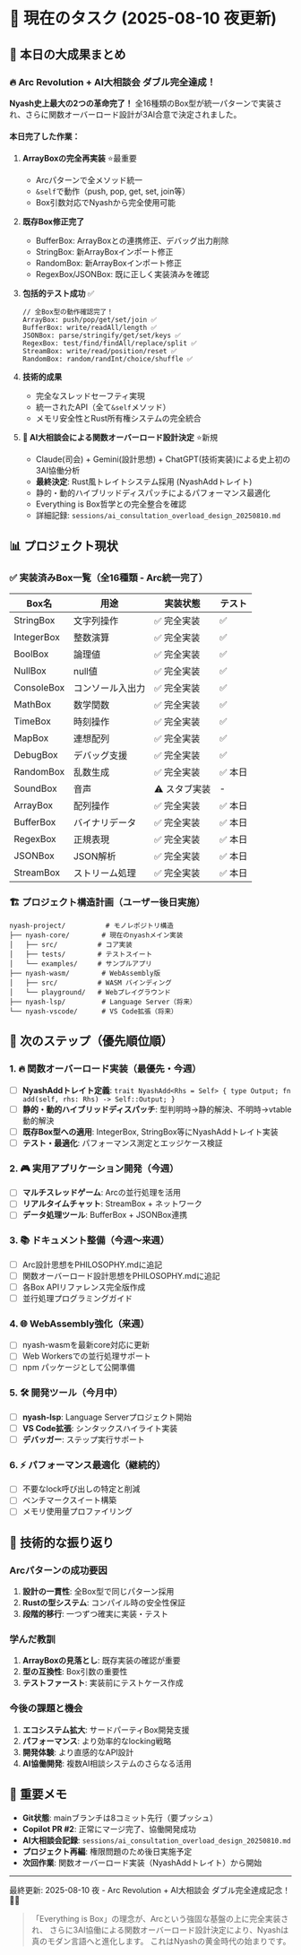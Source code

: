 # 🎯 現在のタスク (2025-08-10 夜更新)

## 🎉 本日の大成果まとめ

### 🔥 Arc<Mutex> Revolution + AI大相談会 ダブル完全達成！
**Nyash史上最大の2つの革命完了！** 全16種類のBox型が統一パターンで実装され、さらに関数オーバーロード設計が3AI合意で決定されました。

#### 本日完了した作業：
1. **ArrayBoxの完全再実装** ⭐️最重要
   - Arc<Mutex>パターンで全メソッド統一
   - `&self`で動作（push, pop, get, set, join等）
   - Box<dyn NyashBox>引数対応でNyashから完全使用可能

2. **既存Box修正完了**
   - BufferBox: ArrayBoxとの連携修正、デバッグ出力削除
   - StringBox: 新ArrayBoxインポート修正
   - RandomBox: 新ArrayBoxインポート修正
   - RegexBox/JSONBox: 既に正しく実装済みを確認

3. **包括的テスト成功** ✅
   ```nyash
   // 全Box型の動作確認完了！
   ArrayBox: push/pop/get/set/join ✅
   BufferBox: write/readAll/length ✅
   JSONBox: parse/stringify/get/set/keys ✅
   RegexBox: test/find/findAll/replace/split ✅
   StreamBox: write/read/position/reset ✅
   RandomBox: random/randInt/choice/shuffle ✅
   ```

4. **技術的成果**
   - 完全なスレッドセーフティ実現
   - 統一されたAPI（全て`&self`メソッド）
   - メモリ安全性とRust所有権システムの完全統合

5. **🤖 AI大相談会による関数オーバーロード設計決定** ⭐️新規
   - Claude(司会) + Gemini(設計思想) + ChatGPT(技術実装)による史上初の3AI協働分析
   - **最終決定**: Rust風トレイトシステム採用 (NyashAddトレイト)
   - 静的・動的ハイブリッドディスパッチによるパフォーマンス最適化
   - Everything is Box哲学との完全整合を確認
   - 詳細記録: `sessions/ai_consultation_overload_design_20250810.md`

## 📊 プロジェクト現状

### ✅ 実装済みBox一覧（全16種類 - Arc<Mutex>統一完了）
| Box名 | 用途 | 実装状態 | テスト |
|-------|------|----------|--------|
| StringBox | 文字列操作 | ✅ 完全実装 | ✅ |
| IntegerBox | 整数演算 | ✅ 完全実装 | ✅ |
| BoolBox | 論理値 | ✅ 完全実装 | ✅ |
| NullBox | null値 | ✅ 完全実装 | ✅ |
| ConsoleBox | コンソール入出力 | ✅ 完全実装 | ✅ |
| MathBox | 数学関数 | ✅ 完全実装 | ✅ |
| TimeBox | 時刻操作 | ✅ 完全実装 | ✅ |
| MapBox | 連想配列 | ✅ 完全実装 | ✅ |
| DebugBox | デバッグ支援 | ✅ 完全実装 | ✅ |
| RandomBox | 乱数生成 | ✅ 完全実装 | ✅ 本日 |
| SoundBox | 音声 | ⚠️ スタブ実装 | - |
| ArrayBox | 配列操作 | ✅ 完全実装 | ✅ 本日 |
| BufferBox | バイナリデータ | ✅ 完全実装 | ✅ 本日 |
| RegexBox | 正規表現 | ✅ 完全実装 | ✅ 本日 |
| JSONBox | JSON解析 | ✅ 完全実装 | ✅ 本日 |
| StreamBox | ストリーム処理 | ✅ 完全実装 | ✅ 本日 |

### 🏗️ プロジェクト構造計画（ユーザー後日実施）
```
nyash-project/          # モノレポジトリ構造
├── nyash-core/        # 現在のnyashメイン実装
│   ├── src/          # コア実装
│   ├── tests/        # テストスイート
│   └── examples/     # サンプルアプリ
├── nyash-wasm/        # WebAssembly版
│   ├── src/          # WASM バインディング
│   └── playground/   # Webプレイグラウンド
├── nyash-lsp/         # Language Server（将来）
└── nyash-vscode/      # VS Code拡張（将来）
```

## 🚀 次のステップ（優先順位順）

### 1. 🔥 関数オーバーロード実装（最優先・今週）
- [ ] **NyashAddトレイト定義**: `trait NyashAdd<Rhs = Self> { type Output; fn add(self, rhs: Rhs) -> Self::Output; }`
- [ ] **静的・動的ハイブリッドディスパッチ**: 型判明時→静的解決、不明時→vtable動的解決
- [ ] **既存Box型への適用**: IntegerBox, StringBox等にNyashAddトレイト実装
- [ ] **テスト・最適化**: パフォーマンス測定とエッジケース検証

### 2. 🎮 実用アプリケーション開発（今週）
- [ ] **マルチスレッドゲーム**: Arc<Mutex>の並行処理を活用
- [ ] **リアルタイムチャット**: StreamBox + ネットワーク
- [ ] **データ処理ツール**: BufferBox + JSONBox連携

### 3. 📚 ドキュメント整備（今週〜来週）
- [ ] Arc<Mutex>設計思想をPHILOSOPHY.mdに追記
- [ ] 関数オーバーロード設計思想をPHILOSOPHY.mdに追記
- [ ] 各Box APIリファレンス完全版作成
- [ ] 並行処理プログラミングガイド

### 4. 🌐 WebAssembly強化（来週）
- [ ] nyash-wasmを最新core対応に更新
- [ ] Web Workersでの並行処理サポート
- [ ] npm パッケージとして公開準備

### 5. 🛠️ 開発ツール（今月中）
- [ ] **nyash-lsp**: Language Serverプロジェクト開始
- [ ] **VS Code拡張**: シンタックスハイライト実装
- [ ] **デバッガー**: ステップ実行サポート

### 6. ⚡ パフォーマンス最適化（継続的）
- [ ] 不要なlock呼び出しの特定と削減
- [ ] ベンチマークスイート構築
- [ ] メモリ使用量プロファイリング

## 💭 技術的な振り返り

### Arc<Mutex>パターンの成功要因
1. **設計の一貫性**: 全Box型で同じパターン採用
2. **Rustの型システム**: コンパイル時の安全性保証
3. **段階的移行**: 一つずつ確実に実装・テスト

### 学んだ教訓
1. **ArrayBoxの見落とし**: 既存実装の確認が重要
2. **型の互換性**: Box<dyn NyashBox>引数の重要性
3. **テストファースト**: 実装前にテストケース作成

### 今後の課題と機会
1. **エコシステム拡大**: サードパーティBox開発支援
2. **パフォーマンス**: より効率的なlocking戦略  
3. **開発体験**: より直感的なAPI設計
4. **AI協働開発**: 複数AI相談システムのさらなる活用

## 📝 重要メモ
- **Git状態**: mainブランチは8コミット先行（要プッシュ）
- **Copilot PR #2**: 正常にマージ完了、協働開発成功  
- **AI大相談会記録**: `sessions/ai_consultation_overload_design_20250810.md`
- **プロジェクト再編**: 権限問題のため後日実施予定
- **次回作業**: 関数オーバーロード実装（NyashAddトレイト）から開始

---
最終更新: 2025-08-10 夜 - Arc<Mutex> Revolution + AI大相談会 ダブル完全達成記念！🎉🤖

> 「Everything is Box」の理念が、Arc<Mutex>という強固な基盤の上に完全実装され、
> さらに3AI協働による関数オーバーロード設計決定により、Nyashは真のモダン言語へと進化します。
> これはNyashの黄金時代の始まりです。